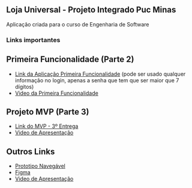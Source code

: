 ## Loja Universal - Projeto Integrado Puc Minas

Aplicação criada para o curso de Engenharia de Software

### Links importantes

## Primeira Funcionalidade (Parte 2)

- [Link da Aplicação Primeira Funcionalidade](https://psn-1-lojauniversal.web.app) (pode ser usado qualquer informação no login, apenas a senha que tem que ser maior que 7 dígitos)
- [Video da Primeira Funcionalidade](https://youtu.be/aJDJ5gq7GGM)


## Projeto MVP (Parte 3)

- [Link do MVP - 3º Entrega](https://mvp-lojauniversal.web.app)
- [Video de Apresentação](https://youtu.be/7oozZatP29M)


## Outros Links

- [Prototipo Navegável](https://www.figma.com/proto/K8EpOEUNqti5P8xqMd01E6/PI?node-id=87%3A378&scaling=min-zoom&page-id=87%3A358&starting-point-node-id=87%3A378)
- [Figma](https://www.figma.com/file/K8EpOEUNqti5P8xqMd01E6/PI?node-id=87%3A358)
- [Video de Apresentação](https://youtu.be/9siPVWB4czs)

